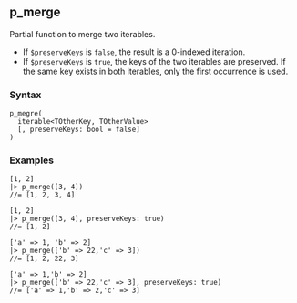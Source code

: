 [//]: # (This file is autogenerated)

## p_merge

Partial function to merge two iterables.
 - If `$preserveKeys` is `false`, the result is a 0-indexed iteration.
 - If `$preserveKeys` is `true`, the keys of the two iterables are preserved. If the same key exists in both iterables, only the first occurrence is used.

### Syntax
```
p_megre(
  iterable<TOtherKey, TOtherValue>
  [, preserveKeys: bool = false]
)
```

### Examples
```
[1, 2]
|> p_merge([3, 4])
//= [1, 2, 3, 4]
```
```
[1, 2]
|> p_merge([3, 4], preserveKeys: true)
//= [1, 2]
```
```
['a' => 1, 'b' => 2]
|> p_merge(['b' => 22,'c' => 3])
//= [1, 2, 22, 3]
```
```
['a' => 1,'b' => 2]
|> p_merge(['b' => 22,'c' => 3], preserveKeys: true)
//= ['a' => 1,'b' => 2,'c' => 3]
```
